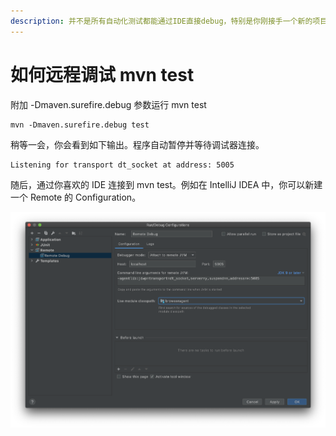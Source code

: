 ```yaml
---
description: 并不是所有自动化测试都能通过IDE直接debug，特别是你刚接手一个新的项目时。远程调试本地的 mvn test，是个不错的临时方案。
---
```


# 如何远程调试 mvn test

附加 -Dmaven.surefire.debug 参数运行 mvn test

```text
mvn -Dmaven.surefire.debug test
```

稍等一会，你会看到如下输出。程序自动暂停并等待调试器连接。

```text
Listening for transport dt_socket at address: 5005
```

随后，通过你喜欢的 IDE 连接到 mvn test。例如在 IntelliJ IDEA 中，你可以新建一个 Remote  的 Configuration。

![](.gitbook/assets/image%20%2829%29.png)



